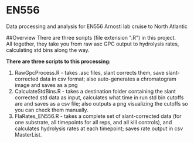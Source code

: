 # EN556
Data processing and analysis for EN556 Arnosti lab cruise to North Atlantic

##Overview
There are three scripts (file extension ".R") in this project.  
All together, they take you from raw asc GPC output to hydrolysis rates, calculating std 
bins along the way. 


**There are three scripts to this processing:**
 1. RawGpcProcess.R - takes .asc files, slant corrects them, save slant-corrected data in 
 csv format; also auto-generates a chromatogram image and saves as a png
 2. CalculateStdBins.R - takes a destination folder containing the slant corrected std 
 data as input, calculates what time in run std bin cutoffs are and saves as a csv file; 
 also outputs a png visualizing the cutoffs so you can check them manually.
 3. FlaRates_EN556.R - takes a complete set of slant-corrected data (for one substrate, all
 timepoints for all reps, and all kill controls), and calculates hydrolysis rates at each timepoint;
 saves rate output in csv MasterList.

